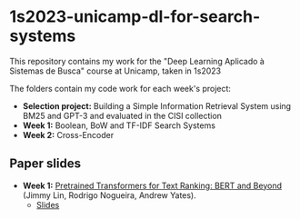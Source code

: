 # 1s2023-unicamp-dl-for-search-systems
This repository contains my work for the "Deep Learning Aplicado à Sistemas de Busca" course at Unicamp, taken in 1s2023

The folders contain my code work for each week's project:
- **Selection project:** Building a Simple Information Retrieval System using BM25 and GPT-3 and evaluated in the CISI collection
- **Week 1:** Boolean, BoW and TF-IDF Search Systems
- **Week 2:** Cross-Encoder

## Paper slides
- **Week 1:** [Pretrained Transformers for Text Ranking: BERT and Beyond](https://arxiv.org/abs/2010.06467) (Jimmy Lin, Rodrigo Nogueira, Andrew Yates).
    - [Slides](https://docs.google.com/presentation/d/1SJ_OULwALFp7mVzEieSE_aOpIgyjihdVDiNtJikhjco/edit?usp=sharing)

